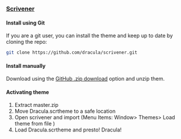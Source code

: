 ### [Scrivener](https://www.literatureandlatte.com/scrivener/overview)

#### Install using Git

If you are a git user, you can install the theme and keep up to date by cloning the repo:
  
```sh
git clone https://github.com/dracula/scrivener.git
```

#### Install manually

Download using the [GitHub .zip download](https://github.com/dracula/scrivener/archive/master.zip) option and unzip them.

#### Activating theme

1. Extract master.zip 
2. Move Dracula.scrtheme to a safe location
3. Open scrivener and import (Menu Items: Window> Themes> Load theme from file )
4. Load Dracula.scrtheme and presto! Dracula!
